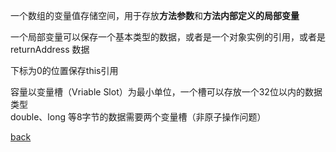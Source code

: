 一个数组的变量值存储空间，用于存放**方法参数**和**方法内部定义的局部变量**  

一个局部变量可以保存一个基本类型的数据，或者是一个对象实例的引用，或者是 returnAddress 数据  

下标为0的位置保存this引用  

容量以变量槽（Vriable Slot）为最小单位，一个槽可以存放一个32位以内的数据类型  
double、long 等8字节的数据需要两个变量槽（非原子操作问题）  

[back](../2.md)  
